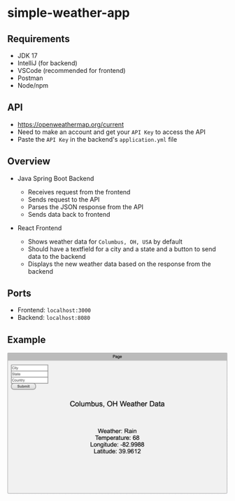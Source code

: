 # simple-weather-app

## Requirements
* JDK 17
* IntelliJ (for backend)
* VSCode (recommended for frontend)
* Postman
* Node/npm

## API
* https://openweathermap.org/current
* Need to make an account and get your `API Key` to access the API
* Paste the `API Key` in the backend's `application.yml` file

## Overview
* Java Spring Boot Backend
  - Receives request from the frontend
  - Sends request to the API
  - Parses the JSON response from the API
  - Sends data back to frontend

* React Frontend
  - Shows weather data for `Columbus, OH, USA` by default
  - Should have a textfield for a city and a state and a button to send data to the backend
  - Displays the new weather data based on the response from the backend

## Ports
* Frontend: `localhost:3000`
* Backend: `localhost:8080`

## Example
![frontend design](frontend-design.png)